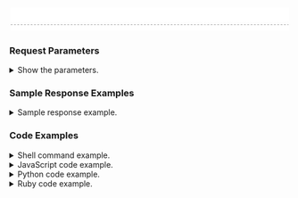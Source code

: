
<p align="center">
  <br>
  <img width="500" src="./img/chapter-separate.jpg" alt="">
</p>


### Request Parameters

<details>
<summary>Show the parameters.</summary>
<br>
</details>

### Sample Response Examples

<details>
<summary>Sample response example.</summary>
<br>

</details>

### Code Examples

<details>
<summary>Shell command example.</summary>
<br>
</details>

<details>
<summary>JavaScript code example.</summary>
<br>
</details>


<details>
<summary>Python code example.</summary>
<br>
</details>

<details>
<summary>Ruby code example.</summary>
<br>
</details>

